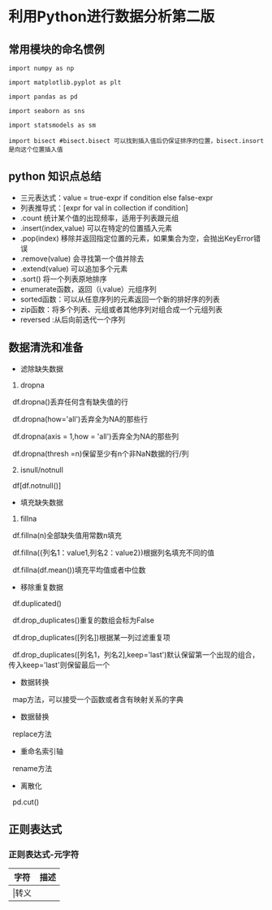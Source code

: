 # 利用Python进行数据分析第二版
## 常用模块的命名惯例
```
import numpy as np

import matplotlib.pyplot as plt

import pandas as pd

import seaborn as sns

import statsmodels as sm

import bisect #bisect.bisect 可以找到插入值后仍保证排序的位置，bisect.insort是向这个位置插入值
```
## python 知识点总结

-  三元表达式：value = true-expr if condition else false-expr
- 列表推导式：[expr for val in collection if condition]
- .count 统计某个值的出现频率，适用于列表跟元组
- .insert(index,value) 可以在特定的位置插入元素
- .pop(index) 移除并返回指定位置的元素，如果集合为空，会抛出KeyError错误
- .remove(value) 会寻找第一个值并除去
- .extend(value) 可以追加多个元素
- .sort() 将一个列表原地排序
- enumerate函数，返回（i,value）元组序列
- sorted函数：可以从任意序列的元素返回一个新的排好序的列表
- zip函数：将多个列表、元组或者其他序列对组合成一个元组列表
- reversed :从后向前迭代一个序列
## 数据清洗和准备
- 滤除缺失数据
1. dropna  

 &nbsp;  df.dropna()丢弃任何含有缺失值的行

 &nbsp; df.dropna(how='all')丢弃全为NA的那些行

 &nbsp; df.dropna(axis = 1,how = 'all')丢弃全为NA的那些列

 &nbsp; df.dropna(thresh =n)保留至少有n个非NaN数据的行/列

2. isnull/notnull

 &nbsp; df\[df.notnull()]
- 填充缺失数据

1. fillna

 &nbsp; df.fillna(n)全部缺失值用常数n填充

 &nbsp; df.fillna({列名1：value1,列名2：value2})根据列名填充不同的值

 &nbsp; df.fillna(df.mean())填充平均值或者中位数

- 移除重复数据

 &nbsp; df.duplicated()

 &nbsp; df.drop_duplicates()重复的数组会标为False

 &nbsp; df.drop_duplicates([列名])根据某一列过滤重复项

 &nbsp; df.drop_duplicates(\[列名1，列名2],keep='last')默认保留第一个出现的组合，传入keep='last'则保留最后一个
- 数据转换

 &nbsp; map方法，可以接受一个函数或者含有映射关系的字典

- 数据替换

 &nbsp; replace方法

- 重命名索引轴

 &nbsp; rename方法

- 离散化

 &nbsp; pd.cut()

## 正则表达式

### 正则表达式-元字符
|字符|描述|
|---|---|
|\|转义|

